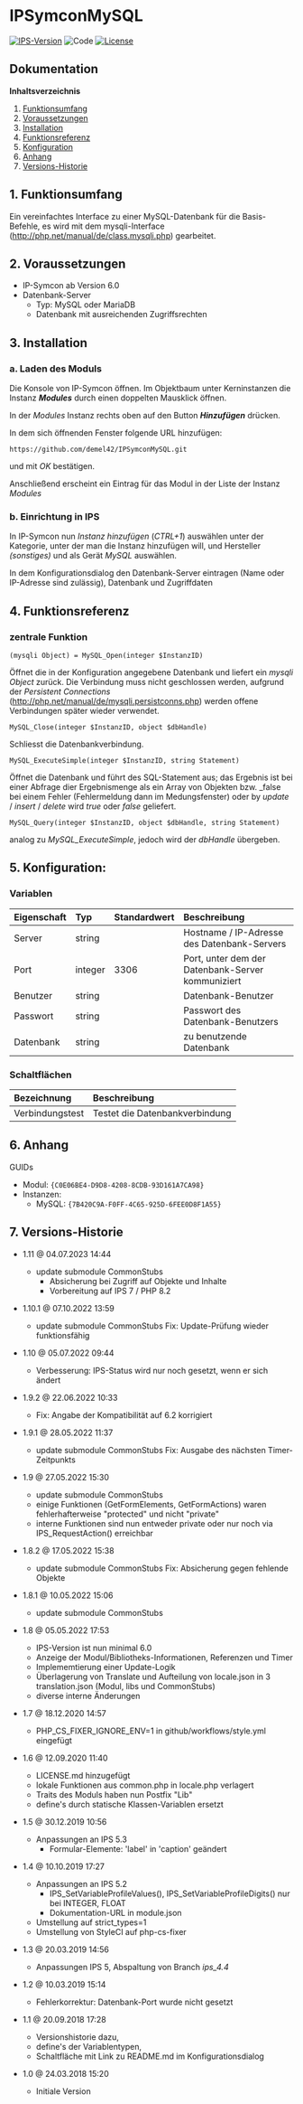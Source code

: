 # IPSymconMySQL

[![IPS-Version](https://img.shields.io/badge/Symcon_Version-6.0+-red.svg)](https://www.symcon.de/service/dokumentation/entwicklerbereich/sdk-tools/sdk-php/)
![Code](https://img.shields.io/badge/Code-PHP-blue.svg)
[![License](https://img.shields.io/badge/License-CC%20BY--NC--SA%204.0-green.svg)](https://creativecommons.org/licenses/by-nc-sa/4.0/)

## Dokumentation

**Inhaltsverzeichnis**

1. [Funktionsumfang](#1-funktionsumfang)
2. [Voraussetzungen](#2-voraussetzungen)
3. [Installation](#3-installation)
4. [Funktionsreferenz](#4-funktionsreferenz)
5. [Konfiguration](#5-konfiguration)
6. [Anhang](#6-anhang)
7. [Versions-Historie](#7-versions-historie)

## 1. Funktionsumfang

Ein vereinfachtes Interface zu einer MySQL-Datenbank für die Basis-Befehle, es wird mit dem mysqli-Interface (http://php.net/manual/de/class.mysqli.php) gearbeitet.

## 2. Voraussetzungen

 - IP-Symcon ab Version 6.0
 - Datenbank-Server
   - Typ: MySQL oder MariaDB
   - Datenbank mit ausreichenden Zugriffsrechten

## 3. Installation

### a. Laden des Moduls

Die Konsole von IP-Symcon öffnen. Im Objektbaum unter Kerninstanzen die Instanz __*Modules*__ durch einen doppelten Mausklick öffnen.

In der _Modules_ Instanz rechts oben auf den Button __*Hinzufügen*__ drücken.

In dem sich öffnenden Fenster folgende URL hinzufügen:

`https://github.com/demel42/IPSymconMySQL.git`

und mit _OK_ bestätigen.

Anschließend erscheint ein Eintrag für das Modul in der Liste der Instanz _Modules_

### b. Einrichtung in IPS

In IP-Symcon nun _Instanz hinzufügen_ (_CTRL+1_) auswählen unter der Kategorie, unter der man die Instanz hinzufügen will, und Hersteller _(sonstiges)_ und als Gerät _MySQL_ auswählen.

In dem Konfigurationsdialog den Datenbank-Server eintragen (Name oder IP-Adresse sind zulässig), Datenbank und Zugriffdaten

## 4. Funktionsreferenz

### zentrale Funktion

`(mysqli Object) = MySQL_Open(integer $InstanzID)`

Öffnet die in der Konfiguration angegebene Datenbank und liefert ein _mysqli Object_ zurück. Die Verbindung muss nicht geschlossen werden, aufgrund der _Persistent Connections_ (http://php.net/manual/de/mysqli.persistconns.php) werden offene Verbindungen später wieder verwendet.

`MySQL_Close(integer $InstanzID, object $dbHandle)`

Schliesst die Datenbankverbindung.

`MySQL_ExecuteSimple(integer $InstanzID, string Statement)`

Öffnet die Datenbank und führt des SQL-Statement aus; das Ergebnis ist bei einer Abfrage dier Ergebnismenge als ein Array von Objekten bzw. _false bei einem Fehler (Fehlermeldung dann im Medungsfenster) oder by _update_ / _insert_ / _delete_ wird _true_ oder _false_ geliefert.

`MySQL_Query(integer $InstanzID, object $dbHandle, string Statement)`

analog zu _MySQL_ExecuteSimple_, jedoch wird der _dbHandle_ übergeben.

## 5. Konfiguration:

### Variablen

| Eigenschaft | Typ     | Standardwert | Beschreibung |
| :---------- | :------ | :----------- | :----------- |
| Server      | string  |              | Hostname / IP-Adresse des Datenbank-Servers |
| Port        | integer | 3306         | Port, unter dem der Datenbank-Server kommuniziert |
| Benutzer    | string  |              | Datenbank-Benutzer |
| Passwort    | string  |              | Passwort des Datenbank-Benutzers |
| Datenbank   | string  |              | zu benutzende Datenbank |

### Schaltflächen

| Bezeichnung     | Beschreibung |
| :-------------- | :----------- |
| Verbindungstest | Testet die Datenbankverbindung |

## 6. Anhang

GUIDs
- Modul: `{C0E06BE4-D9D8-4208-8CDB-93D161A7CA98}`
- Instanzen:
  - MySQL: `{7B420C9A-F0FF-4C65-925D-6FEE0D8F1A55}`

## 7. Versions-Historie

- 1.11 @ 04.07.2023 14:44
  - update submodule CommonStubs
    - Absicherung bei Zugriff auf Objekte und Inhalte
    - Vorbereitung auf IPS 7 / PHP 8.2

- 1.10.1 @ 07.10.2022 13:59
  - update submodule CommonStubs
    Fix: Update-Prüfung wieder funktionsfähig

- 1.10 @ 05.07.2022 09:44
  - Verbesserung: IPS-Status wird nur noch gesetzt, wenn er sich ändert

- 1.9.2 @ 22.06.2022 10:33
  - Fix: Angabe der Kompatibilität auf 6.2 korrigiert

- 1.9.1 @ 28.05.2022 11:37
  - update submodule CommonStubs
    Fix: Ausgabe des nächsten Timer-Zeitpunkts

- 1.9 @ 27.05.2022 15:30
  - update submodule CommonStubs
  - einige Funktionen (GetFormElements, GetFormActions) waren fehlerhafterweise "protected" und nicht "private"
  - interne Funktionen sind nun entweder private oder nur noch via IPS_RequestAction() erreichbar

- 1.8.2 @ 17.05.2022 15:38
  - update submodule CommonStubs
    Fix: Absicherung gegen fehlende Objekte

- 1.8.1 @ 10.05.2022 15:06
  - update submodule CommonStubs

- 1.8 @ 05.05.2022 17:53
  - IPS-Version ist nun minimal 6.0
  - Anzeige der Modul/Bibliotheks-Informationen, Referenzen und Timer
  - Implememtierung einer Update-Logik
  - Überlagerung von Translate und Aufteilung von locale.json in 3 translation.json (Modul, libs und CommonStubs)
  - diverse interne Änderungen

- 1.7 @ 18.12.2020 14:57
  - PHP_CS_FIXER_IGNORE_ENV=1 in github/workflows/style.yml eingefügt

- 1.6 @ 12.09.2020 11:40
  - LICENSE.md hinzugefügt
  - lokale Funktionen aus common.php in locale.php verlagert
  - Traits des Moduls haben nun Postfix "Lib"
  - define's durch statische Klassen-Variablen ersetzt

- 1.5 @ 30.12.2019 10:56
  - Anpassungen an IPS 5.3
    - Formular-Elemente: 'label' in 'caption' geändert

- 1.4 @ 10.10.2019 17:27
  - Anpassungen an IPS 5.2
    - IPS_SetVariableProfileValues(), IPS_SetVariableProfileDigits() nur bei INTEGER, FLOAT
    - Dokumentation-URL in module.json
  - Umstellung auf strict_types=1
  - Umstellung von StyleCI auf php-cs-fixer

- 1.3 @ 20.03.2019 14:56
  - Anpassungen IPS 5, Abspaltung von Branch _ips_4.4_

- 1.2 @ 10.03.2019 15:14
  - Fehlerkorrektur: Datenbank-Port wurde nicht gesetzt

- 1.1 @ 20.09.2018 17:28
  - Versionshistorie dazu,
  - define's der Variablentypen,
  - Schaltfläche mit Link zu README.md im Konfigurationsdialog

- 1.0 @ 24.03.2018 15:20
  - Initiale Version
